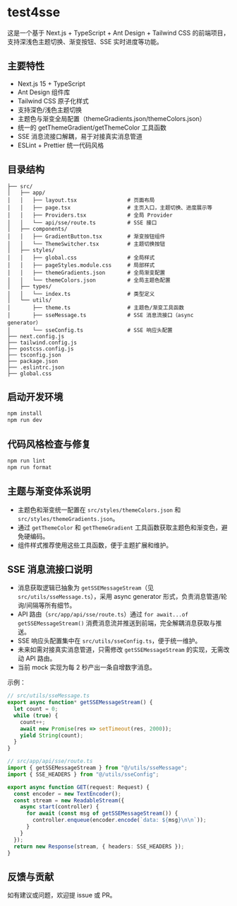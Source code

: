 # test4sse

这是一个基于 Next.js + TypeScript + Ant Design + Tailwind CSS 的前端项目，支持深浅色主题切换、渐变按钮、SSE 实时进度等功能。

## 主要特性
- Next.js 15 + TypeScript
- Ant Design 组件库
- Tailwind CSS 原子化样式
- 支持深色/浅色主题切换
- 主题色与渐变全局配置（themeGradients.json/themeColors.json）
- 统一的 getThemeGradient/getThemeColor 工具函数
- SSE 消息流接口解耦，易于对接真实消息管道
- ESLint + Prettier 统一代码风格

## 目录结构
```
├── src/
│   ├── app/
│   │   ├── layout.tsx                # 页面布局
│   │   ├── page.tsx                  # 主页入口，主题切换、进度展示等
│   │   ├── Providers.tsx             # 全局 Provider
│   │   └── api/sse/route.ts          # SSE 接口
│   ├── components/
│   │   ├── GradientButton.tsx        # 渐变按钮组件
│   │   └── ThemeSwitcher.tsx         # 主题切换按钮
│   ├── styles/
│   │   ├── global.css                # 全局样式
│   │   ├── pageStyles.module.css     # 局部样式
│   │   ├── themeGradients.json       # 全局渐变配置
│   │   └── themeColors.json          # 全局主题色配置
│   ├── types/
│   │   └── index.ts                  # 类型定义
│   └── utils/
│       ├── theme.ts                  # 主题色/渐变工具函数
│       ├── sseMessage.ts             # SSE 消息流接口（async generator）
│       └── sseConfig.ts              # SSE 响应头配置
├── next.config.js
├── tailwind.config.js
├── postcss.config.js
├── tsconfig.json
├── package.json
├── .eslintrc.json
├── global.css
```

## 启动开发环境
```bash
npm install
npm run dev
```

## 代码风格检查与修复
```bash
npm run lint
npm run format
```

## 主题与渐变体系说明
- 主题色和渐变统一配置在 `src/styles/themeColors.json` 和 `src/styles/themeGradients.json`。
- 通过 `getThemeColor` 和 `getThemeGradient` 工具函数获取主题色和渐变色，避免硬编码。
- 组件样式推荐使用这些工具函数，便于主题扩展和维护。

## SSE 消息流接口说明
- 消息获取逻辑已抽象为 `getSSEMessageStream`（见 `src/utils/sseMessage.ts`），采用 async generator 形式，负责消息管道/轮询/间隔等所有细节。
- API 路由（`src/app/api/sse/route.ts`）通过 `for await...of getSSEMessageStream()` 消费消息流并推送到前端，完全解耦消息获取与推送。
- SSE 响应头配置集中在 `src/utils/sseConfig.ts`，便于统一维护。
- 未来如需对接真实消息管道，只需修改 `getSSEMessageStream` 的实现，无需改动 API 路由。
- 当前 mock 实现为每 2 秒产出一条自增数字消息。

示例：
```ts
// src/utils/sseMessage.ts
export async function* getSSEMessageStream() {
  let count = 0;
  while (true) {
    count++;
    await new Promise(res => setTimeout(res, 2000));
    yield String(count);
  }
}
```

```ts
// src/app/api/sse/route.ts
import { getSSEMessageStream } from "@/utils/sseMessage";
import { SSE_HEADERS } from "@/utils/sseConfig";

export async function GET(request: Request) {
  const encoder = new TextEncoder();
  const stream = new ReadableStream({
    async start(controller) {
      for await (const msg of getSSEMessageStream()) {
        controller.enqueue(encoder.encode(`data: ${msg}\n\n`));
      }
    }
  });
  return new Response(stream, { headers: SSE_HEADERS });
}
```

## 反馈与贡献
如有建议或问题，欢迎提 issue 或 PR。